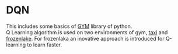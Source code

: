 # DQN
This includes some basics of [GYM](https://gym.openai.com/) library of python.<br /> Q Learning algorithm is used on two environments of gym, [taxi](https://gym.openai.com/envs/Taxi-v3/) and [frozenlake](https://gym.openai.com/envs/FrozenLake8x8-v0/). For frozenlaka an inovative approach is introduced  for Q-learning to learn faster. 
